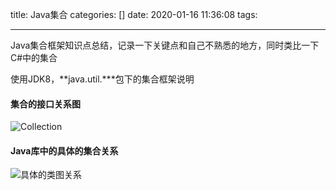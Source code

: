 title: Java集合
categories: []
date: 2020-01-16 11:36:08
tags:

---

Java集合框架知识点总结，记录一下关键点和自己不熟悉的地方，同时类比一下C#中的集合

使用JDK8，**java.util.***包下的集合框架说明



#### 集合的接口关系图

![Collection](\img\Java\Collection.png)



#### Java库中的具体的集合关系

![具体的类图关系](\img\Java\Collection2.png)









